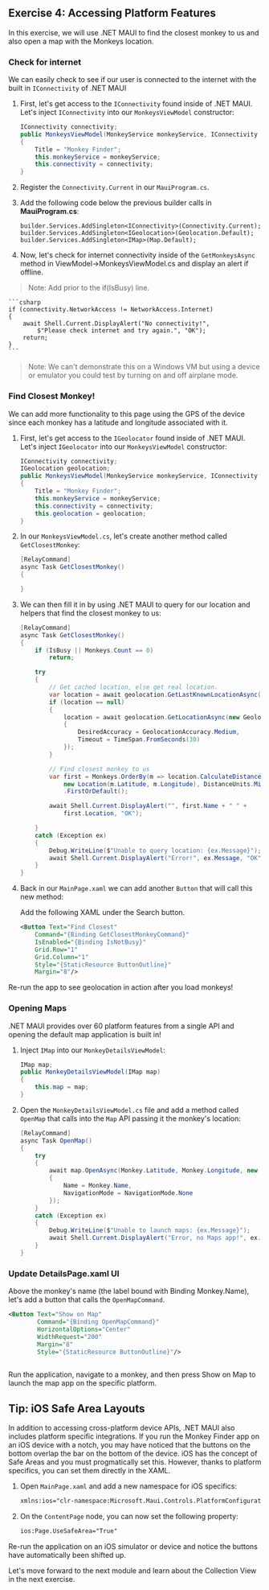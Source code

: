 ## Exercise 4: Accessing Platform Features

In this exercise, we will use .NET MAUI to find the closest monkey to us and also open a map with the Monkeys location.

### Check for internet

We can easily check to see if our user is connected to the internet with the built in `IConnectivity` of .NET MAUI

1. First, let's get access to the `IConnectivity` found inside of .NET MAUI. Let's inject `IConnectivity` into our `MonkeysViewModel` constructor:

    ```csharp
    IConnectivity connectivity;
    public MonkeysViewModel(MonkeyService monkeyService, IConnectivity connectivity)
    {
        Title = "Monkey Finder";
        this.monkeyService = monkeyService;
        this.connectivity = connectivity;
    }
    ```

1. Register the `Connectivity.Current` in our `MauiProgram.cs`.


1. Add the following code below the previous builder calls in **MauiProgram.cs**:

    ```csarp
    builder.Services.AddSingleton<IConnectivity>(Connectivity.Current);
    builder.Services.AddSingleton<IGeolocation>(Geolocation.Default);
    builder.Services.AddSingleton<IMap>(Map.Default);
    ```

1. Now, let's check for internet connectivity inside of the `GetMonkeysAsync` method in ViewModel->MonkeysViewModel.cs and display an alert if offline. 

> Note: Add prior to the if(IsBusy) line.

    ```csharp
    if (connectivity.NetworkAccess != NetworkAccess.Internet)
    {
        await Shell.Current.DisplayAlert("No connectivity!",
            $"Please check internet and try again.", "OK");
        return;
    }
    ```

> Note: We can't demonstrate this on a Windows VM but using a device or emulator you could test by turning on and off airplane mode. 

<!--
    Run the app on your emulator and toggle on and off airplane mode to check your implementation.
-->

### Find Closest Monkey!

We can add more functionality to this page using the GPS of the device since each monkey has a latitude and longitude associated with it.

1. First, let's get access to the `IGeolocator` found inside of .NET MAUI. Let's inject `IGeolocator` into our `MonkeysViewModel` constructor:

    ```csharp
    IConnectivity connectivity;
    IGeolocation geolocation;
    public MonkeysViewModel(MonkeyService monkeyService, IConnectivity connectivity, IGeolocation geolocation)
    {
        Title = "Monkey Finder";
        this.monkeyService = monkeyService;
        this.connectivity = connectivity;
        this.geolocation = geolocation;
    }
    ```


1. In our `MonkeysViewModel.cs`, let's create another method called `GetClosestMonkey`:

    ```csharp
    [RelayCommand]
    async Task GetClosestMonkey()
    {

    }
    ```

1. We can then fill it in by using .NET MAUI  to query for our location and helpers that find the closest monkey to us:

    ```csharp
    [RelayCommand]
    async Task GetClosestMonkey()
    {
        if (IsBusy || Monkeys.Count == 0)
            return;

        try
        {
            // Get cached location, else get real location.
            var location = await geolocation.GetLastKnownLocationAsync();
            if (location == null)
            {
                location = await geolocation.GetLocationAsync(new GeolocationRequest
                {
                    DesiredAccuracy = GeolocationAccuracy.Medium,
                    Timeout = TimeSpan.FromSeconds(30)
                });
            }

            // Find closest monkey to us
            var first = Monkeys.OrderBy(m => location.CalculateDistance(
                new Location(m.Latitude, m.Longitude), DistanceUnits.Miles))
                .FirstOrDefault();

            await Shell.Current.DisplayAlert("", first.Name + " " +
                first.Location, "OK");

        }
        catch (Exception ex)
        {
            Debug.WriteLine($"Unable to query location: {ex.Message}");
            await Shell.Current.DisplayAlert("Error!", ex.Message, "OK");
        }
    }
    ```


1. Back in our `MainPage.xaml` we can add another `Button` that will call this new method:

    Add the following XAML under the Search button.

    ```xml
    <Button Text="Find Closest" 
        Command="{Binding GetClosestMonkeyCommand}"
        IsEnabled="{Binding IsNotBusy}"
        Grid.Row="1"
        Grid.Column="1"
        Style="{StaticResource ButtonOutline}"
        Margin="8"/>
    ```

Re-run the app to see geolocation in action after you load monkeys!


<!--
This project is pre-configured with all required permissions and features needed for Geolocation. You can read the documentation to find out more about setup, but here is a quick overview.

1. .NET MAUI is pre-configured in all .NET MAUI applications including handling permissions.
1. Android manifest information was pre-configured in **MonkeyFinder -> Platforms -> Android -> AssemblyInfo.cs**
1. iOS/macOS manifest information was configured in the **info.plist** file for each platform
1. Windows manifest information was configured in the **Package.appxmanifest**
-->

### Opening Maps

.NET MAUI provides over 60 platform features from a single API and opening the default map application is built in!

1. Inject `IMap` into our `MonkeyDetailsViewModel`:

    ```csharp
    IMap map;
    public MonkeyDetailsViewModel(IMap map)
    {
        this.map = map;
    }
    ```

1. Open the `MonkeyDetailsViewModel.cs` file and add a method called `OpenMap` that calls into the `Map` API passing it the monkey's location:

    ```csharp
    [RelayCommand]
    async Task OpenMap()
    {
        try
        {
            await map.OpenAsync(Monkey.Latitude, Monkey.Longitude, new MapLaunchOptions
            {
                Name = Monkey.Name,
                NavigationMode = NavigationMode.None
            });
        }
        catch (Exception ex)
        {
            Debug.WriteLine($"Unable to launch maps: {ex.Message}");
            await Shell.Current.DisplayAlert("Error, no Maps app!", ex.Message, "OK");
        }
    }

    ```

### Update DetailsPage.xaml UI


Above the monkey's name (the label bound with Binding Monkey.Name), let's add a button that calls the `OpenMapCommand`.

```xml
<Button Text="Show on Map" 
        Command="{Binding OpenMapCommand}"
        HorizontalOptions="Center" 
        WidthRequest="200" 
        Margin="8"
        Style="{StaticResource ButtonOutline}"/>
                
```

Run the application, navigate to a monkey, and then press Show on Map to launch the map app on the specific platform.


## Tip: iOS Safe Area Layouts

In addition to accessing cross-platform device APIs, .NET MAUI also includes platform specific integrations. If you run the Monkey Finder app on an iOS device with a notch, you may have noticed that the buttons on the bottom overlap the bar on the bottom of the device. iOS has the concept of Safe Areas and you must progmatically set this. However, thanks to platform specifics, you can set them directly in the XAML.

1. Open `MainPage.xaml` and add a new namespace for iOS specifics:

    ```xml
    xmlns:ios="clr-namespace:Microsoft.Maui.Controls.PlatformConfiguration.iOSSpecific;assembly=Microsoft.Maui.Controls"
    ```

1. On the `ContentPage` node, you can now set the following property:

    ```xml
    ios:Page.UseSafeArea="True"
    ```

Re-run the application on an iOS simulator or device and notice the buttons have automatically been shifted up.

Let's move forward to the next module and learn about the Collection View in the next exercise.
